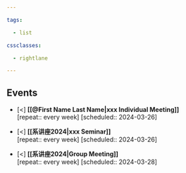 ```yaml
---

tags:

  - list

cssclasses:

  - rightlane

---
```


## Events

- [<] **[[@First Name Last Name|xxx Individual Meeting]]** <br>  [repeat:: every week]  [scheduled:: 2024-03-26]

- [<] **[[系讲座2024|xxx  Seminar]]** <br>  [repeat:: every week]  [scheduled:: 2024-03-26]

- [<] **[[系讲座2024|Group Meeting]]** <br>  [repeat:: every week]  [scheduled:: 2024-03-28]


